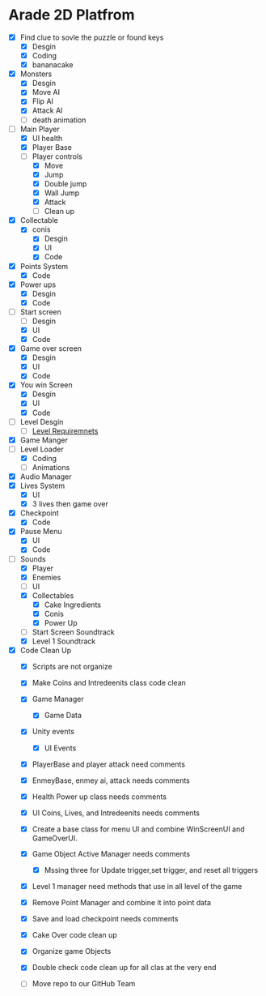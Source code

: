 
# Arade 2D Platfrom
- [x] Find clue to sovle the puzzle or found keys
	- [x] Desgin 
	- [x] Coding
	- [x] bananacake
- [x] Monsters
	- [x] Desgin
	- [x] Move AI
	- [x] Flip AI
	- [x] Attack AI 
	- [ ] death animation 	
- [ ] Main Player 
	- [x] UI health
	- [x] Player Base
	- [ ] Player controls
		- [x] Move
		- [x] Jump
		- [x] Double jump
		- [x] Wall Jump
		- [x] Attack 	
		- [ ] Clean up
- [x] Collectable
	- [x] conis
		- [x] Desgin
		- [x] UI
		- [x] Code 
- [x] Points System
	- [x] Code
- [x] Power ups
	- [x] Desgin
	- [x] Code
- [ ] Start screen
   - [ ] Desgin
   - [x] UI
   - [x] Code
- [x] Game over screen
   - [x] Desgin
   - [x] UI
   - [x] Code
- [x] You win Screen
   - [x] Desgin
   - [x] UI
   - [x] Code
- [ ] Level Desgin
	- [ ] 	[Level Requiremnets](https://github.com/DangerousDaniel/Arcade2DCookingPlatformer/blob/Benjamin/levelDesignReq.md)
- [x] Game Manger
- [ ] Level Loader
	- [x] Coding
	- [ ] Animations
- [x] Audio Manager
- [x] Lives System
	- [x] UI
	- [x] 3 lives then game over
- [x] Checkpoint
	- [x] Code
- [x] Pause Menu
	- [x] UI
	- [x] Code
- [ ] Sounds
	- [x] Player
	- [x] Enemies
	- [ ] UI
	- [x] Collectables
		- [x] Cake Ingredients
		- [x] Conis
		- [x] Power Up
	- [ ] Start Screen Soundtrack
	- [x] Level 1 Soundtrack
- [x] Code Clean Up
	- [x] Scripts are not organize
	- [x] Make Coins and Intredeenits class code clean

	- [x] Game Manager
		- [x] Game Data
	- [x] Unity events
		- [x] UI Events

	- [x] PlayerBase and player attack need comments 
	- [x] EnmeyBase, enmey ai, attack needs comments 
	- [x] Health Power up class needs comments
	- [x] UI Coins, Lives, and Intredeenits needs comments
	- [x] Create a base class for menu UI and combine WinScreenUI and GameOverUI.

	- [x] Game Object Active Manager needs comments
		- [x] Mssing three for Update trigger,set trigger, and reset all triggers
	- [x] Level 1 manager need methods that use in all level of the game
	- [x] Remove Point Manager and combine it into point data
	- [x] Save and load checkpoint needs comments
	- [x] Cake Over code clean up 
	- [x] Organize game Objects
	- [x]  Double check code clean up for all clas at the very end
	- [ ]  Move repo to our GitHub Team


	
	

	
	
	
